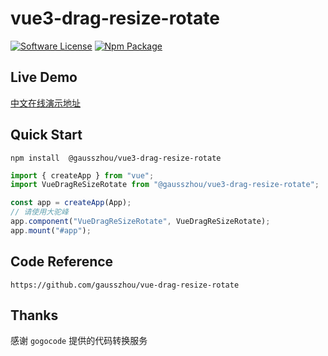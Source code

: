 # vue3-drag-resize-rotate

 
[![Software License](https://img.shields.io/badge/license-MIT-brightgreen.svg?style=flat-square)](LICENSE) [![Npm Package](https://img.shields.io/npm/v/@gausszhou/vue3-drag-resize-rotate.svg)](https://www.npmjs.com/package/@gausszhou/vue3-drag-resize-rotate)

## Live Demo

[中文在线演示地址](https://gausszhou.github.io/vue-drag-resize-rotate)

## Quick Start

```shell
npm install  @gausszhou/vue3-drag-resize-rotate
```

```js
import { createApp } from "vue";
import VueDragReSizeRotate from "@gausszhou/vue3-drag-resize-rotate";

const app = createApp(App);
// 请使用大驼峰
app.component("VueDragReSizeRotate", VueDragReSizeRotate);
app.mount("#app");

```

## Code Reference

```shell
https://github.com/gausszhou/vue-drag-resize-rotate
```

## Thanks

感谢 `gogocode` 提供的代码转换服务
